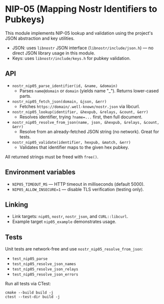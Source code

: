 # NIP-05 (Mapping Nostr Identifiers to Pubkeys)

This module implements NIP-05 lookup and validation using the project's JSON abstraction and key utilities.

- JSON: uses `libnostr` JSON interface (`libnostr/include/json.h`) — no direct JSON library usage in this module.
- Keys: uses `libnostr/include/keys.h` for pubkey validation.

## API

- `nostr_nip05_parse_identifier(id, &name, &domain)`
  - Parses `name@domain` or `domain` (yields name "_"). Returns lower-cased parts.
- `nostr_nip05_fetch_json(domain, &json, &err)`
  - Fetches `https://domain/.well-known/nostr.json` via libcurl.
- `nostr_nip05_lookup(identifier, &hexpub, &relays, &count, &err)`
  - Resolves identifier, trying `?name=...` first, then full document.
- `nostr_nip05_resolve_from_json(name, json, &hexpub, &relays, &count, &err)`
  - Resolve from an already-fetched JSON string (no network). Great for tests.
- `nostr_nip05_validate(identifier, hexpub, &match, &err)`
  - Validates that identifier maps to the given hex pubkey.

All returned strings must be freed with `free()`.

## Environment variables

- `NIP05_TIMEOUT_MS` — HTTP timeout in milliseconds (default 5000).
- `NIP05_ALLOW_INSECURE=1` — disable TLS verification (testing only).

## Linking

- Link targets: `nip05`, `nostr`, `nostr_json`, and `CURL::libcurl`.
- Example target `nip05_example` demonstrates usage.

## Tests

Unit tests are network-free and use `nostr_nip05_resolve_from_json`:

- `test_nip05_parse`
- `test_nip05_resolve_json_names`
- `test_nip05_resolve_json_relays`
- `test_nip05_resolve_json_errors`

Run all tests via CTest:

```
cmake --build build -j
ctest --test-dir build -j
```
